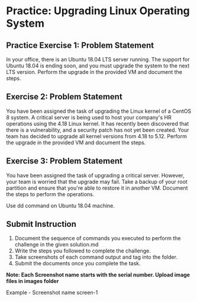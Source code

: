 # Practice: Upgrading Linux Operating System 

## Practice Exercise 1: Problem Statement

In your office, there is an Ubuntu 18.04 LTS server running. The support for Ubuntu 18.04 is ending soon, and you must upgrade the system to the next LTS version. Perform the upgrade in the provided VM and document the steps.

## Exercise 2: Problem Statement

You have been assigned the task of upgrading the Linux kernel of a CentOS 8 system. A critical server is being used to host your company's HR operations using the 4.18 Linux kernel. It has recently been discovered that there is a vulnerability, and a security patch has not yet been created. Your team has decided to upgrade all kernel versions from 4.18 to 5.12. Perform the upgrade in the provided VM and document the steps.

## ​Exercise 3: Problem Statement

You have been assigned the task of upgrading a critical server. However, your team is worried that the upgrade may fail. Take a backup of your root partition and ensure that you're able to restore it in another VM. Document the steps to perform the operations.​

Use dd command on Ubuntu 18.04 machine. 

## Submit Instruction
1. Document the sequence of commands you executed to perform the challenge in the given solution.md 
2. Write the steps you followed to complete the challenge. 
3. Take screenshots of each command output and tag into the folder.
4. Submit the documents once you complete the task. 

**Note: Each Screenshot name starts with the serial number. Upload image files in images folder** 

Example - Screenshot name 
screen-1​


